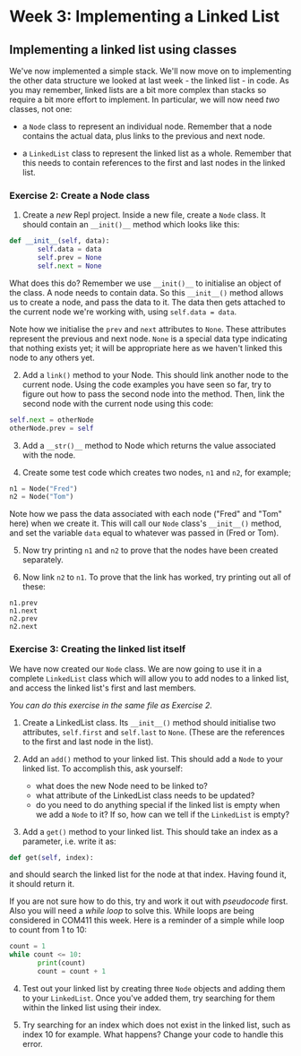 # Week 3: Implementing a Linked List

## Implementing a linked list using classes

We've now implemented a simple stack. We'll now move on to implementing the
other data structure we looked at last week - the linked list - in code. As
you may remember, linked lists are a bit more complex than stacks so require
a bit more effort to implement. In particular, we will now need *two* classes,
not one:

- a `Node` class to represent an individual node. Remember that a node contains the actual data, plus links to the previous and next node.

- a `LinkedList` class to represent the linked list as a whole. Remember that
this needs to contain references to the first and last nodes in the linked 
list.


### Exercise 2: Create a Node class

1. Create a *new* Repl project. Inside a new file, create a `Node` class. It should contain an `__init()__` method which looks like this:
```python
def __init__(self, data):
       self.data = data
       self.prev = None
       self.next = None
```

   What does this do? Remember we use `__init()__` to initialise an object of the class. A node needs to contain data. So this `__init__()` method allows us to create a node, and pass the data to it. The data then gets attached to the current node we're working with, using `self.data = data`.

   Note how we initialise the `prev` and `next` attributes to `None`. These attributes represent the previous and next node. `None` is a special data type indicating that nothing exists yet; it will be appropriate here as we haven't linked this node to any others yet.

2. Add a `link()` method to your Node. This should link another node to the current node. Using the code examples you have seen so far, try to figure out how to pass the second node into the method. Then, link the second node with the current node using this code:
```python
self.next = otherNode 
otherNode.prev = self
```

3. Add a `__str()__` method to Node which returns the value associated with the node.


4. Create some test code which creates two nodes, `n1` and `n2`, for example;
```python
n1 = Node("Fred")
n2 = Node("Tom")
```
Note how we pass the data associated with each node ("Fred" and "Tom" here) when we create it. This will call our `Node` class's `__init__()` method, and set the variable `data` equal to whatever was passed in (Fred or Tom).

5. Now try printing `n1` and `n2` to prove that the nodes have been created separately.

6. Now link `n2` to `n1`. To prove that the link has worked, try printing out all of these:
```
n1.prev
n1.next
n2.prev
n2.next
```

### Exercise 3: Creating the linked list itself

We have now created our `Node` class. We are now going to use it in a complete `LinkedList` class which will allow you to add nodes to a linked list, and access the linked list's first and last members.

*You can do this exercise in the same file as Exercise 2.* 

1. Create a LinkedList class. Its `__init__()` method should initialise two attributes, `self.first` and `self.last` to `None`. (These are the references to the first and last node in the list).

2. Add an `add()` method to your linked list. This should add a `Node` to your linked list. To accomplish this, ask yourself:
    - what does the new Node need to be linked to?
    - what attribute of the LinkedList class needs to be updated?
    - do you need to do anything special if the linked list is empty when we add a `Node` to it? If so, how can we tell if the `LinkedList` is empty?

3. Add a `get()` method to your linked list. This should take an index as a parameter, i.e. write it as:
```python
def get(self, index):
```
and should search the linked list for the node at that index. Having found it, it should return it.

   If you are not sure how to do this, try and work it out with *pseudocode* first. Also you will need a *while loop* to solve this. While loops are being considered in COM411 this week. Here is a reminder of a simple while loop to count from 1 to 10:
```python
count = 1
while count <= 10:
       print(count)
       count = count + 1
```

4. Test out your linked list by creating three `Node` objects and adding them to your `LinkedList`. Once you've added them, try searching for them within the linked list using their index. 

5. Try searching for an index which does not exist in the linked list, such as index 10 for example. What happens? Change your code to handle this error.
